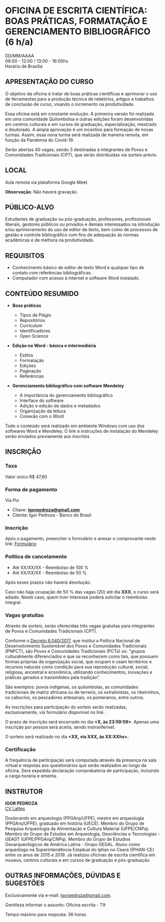 # **OFICINA DE ESCRITA CIENTÍFICA: BOAS PRÁTICAS, FORMATAÇÃO E GERENCIAMENTO BIBLIOGRÁFICO (6 h/a)**
DD/MM/AAAA  
09:00 - 12:00 / 13:00 - 16:00hs  
Horário de Brasília  
  
## APRESENTAÇÃO DO CURSO  

O objetivo da oficina é tratar de boas práticas científicas e aprimorar o uso de ferramentas para a produção técnica de relatórios, artigos e trabalhos de conclusão de curso, visando o incremento na produtividade. 

Essa oficina está em constante evolução. A primerira versão foi realizada em uma comunidade Quilomboloa e outras edições foram desenvolvidas em centros culturais e em cursos de graduação, especialização, mestrado e doutorado. A ampla aprovação é um incentivo para formação de novas turmas. Assim, essa nona turma será realizada de maneira remota, em função da Pandemia do Covid-19.

Serão abertas 40 vagas, sendo 3 destinadas à integrantes de Povos e Comunidades Tradicionais (CPT), que serão distribuídas via sorteio prévio.

## LOCAL
Aula remota via plataforma Google Meet.  

__Observação__: Não haverá gravação.  

## PÚBLICO-ALVO
Estudantes de graduação ou pós-graduação, professores, profissionais liberais, gestores públicos ou privados e demais interessados na introdução e/ou aprimoramento do uso de editor de texto, bem como de processos de gestão e controle bibliográfico com fins de adequação às normas acadêmicas e de melhora na produtividade.

## REQUISITOS
* Conhecimento básico de editor de texto Word e qualquer tipo de contato com referências bibliográficas.
* Computador com acesso à internet e software Word instalado.

## CONTEÚDO RESUMIDO

* **Boas práticas**
  - Tipos de Plágio
  - Repositórios
  - Curriculum
  - Identificadores
  - Open Science
  
* **Edição no Word - básica e intermediária**
  - Estilos
  - Formatação
  - Edições
  - Paginação
  - Referências

* **Gerenciamento bibliográfico com software Mendeley**
  - A importãncia do gerenciamento bibliográfico
  - Interface do software
  - Adição e edição de dados e metadados
  - Organização da leitura
  - Conexão com o Word

Todo o conteúdo será realizado em ambiente Windows com uso dos softwares Word e Mendeley.
O link e instruções de instalação do Mendeley serão enviados previamente aos inscritos

## INSCRIÇÃO

### Taxa
Valor único R$  47,60

### Forma de pagamento
Via Pix
- Chave: **igorpedroza@gmail.com**
- Cliente: Igor Pedroza - Banco do Brasil

### Inscrição
Após o pagamento, preencher o formulário e anexar o comprovante neste link: [Formulário](https://forms.gle/qRn461B1NPgVKDZB7)

### Política de cancelamento
- Até XX/XX/XX - Reembolso de 100 %
- Até XX/XX/XX - Reembolso de 50 %

Após esses prazos não haverá devolução.

Caso não haja ocupação de 50 % das vagas (20) até dia **XXX**, o curso será adiado. Neste caso, quem tiver interesse poderá solicitar o reembolso integral. 

### Vagas gratuitas

Através de sorteio, serão oferecidas três vagas gratuitas para integrantes de Povos e Comunidades Tradicionais (CPT).

Conforme o [Decreto 6.040/2017](http://www.planalto.gov.br/ccivil_03/_ato2007-2010/2007/decreto/d6040.htm), que institui a Política Nacional de Desenvolvimento Sustentável dos Povos e Comunidades Tradicionais (PNPCT), são Povos e Comunidades Tradicionais (PCTs) os: "grupos culturalmente diferenciados e que se reconhecem como tais, que possuem formas próprias de organização social, que ocupam e usam territórios e recursos naturais como condição para sua reprodução cultural, social, religiosa, ancestral e econômica, utilizando conhecimentos, inovações e práticas gerados e transmitidos pela tradição”. 

São exemplos: povos indígenas, os quilombolas, as comunidades tradicionais de matriz africana ou de terreiro, os extrativistas, os ribeirinhos, os caboclos, os pescadores artesanais, os pomeranos, entre outros.  

As inscrições para participação do sorteio serão realizadas, exclusivamente, via formulário disponível no link **<XXX>**.  

O prazo de inscrição será encerrado no dia **<X, às 23:59:59>**. Apenas uma inscrição por pessoa será aceita, sendo instranferível.  

O sorteio será realizado no dia **<XX, via XXX, às XX:XXhs>.**

### Certificação
A frequência de participação será computada através da presença na sala virtual e respotas aos questionários que serão realizados ao longo da oficina. Será expedida declaração comprobatória de participação, incluindo a carga horária e ementa.  

## INSTRUTOR
**IGOR PEDROZA**  
[CV Lattes](http://lattes.cnpq.br/3970582841887411)   

Doutorando em arqueologia (PPGArq/UFPE), mestre em arqueologia (PPGArq/UFPE), graduado em história (UECE). Membro do Grupo de Pesquisa Arqueologia da Alimentação e Cultura Material (UFPE/CNPq). Membro do Grupo de Estudos em Arqueologia, Geociências e Tecnologias - GEAGT (UFPE/PPGArq/CNPq). Membro do Grupo de Estudios Geoarqueológicos de América Latina - Grupo GEGAL. Atuou como arqueólogo na Superintendência Estadual do Iphan no Ceará (IPHAN-CE) entre os anos de 2015 e 2019. Já realizou oficinas de escrita científica em museus, centros culturais e em cursos de graduação e pós-graduação.  

## OUTRAS INFORMAÇÕES, DÚVIDAS E SUGESTÕES
Exclusivamente via e-mail: <igorpedroza@gmail.com>.  

Gentileza informar o assunto: Oficina escrita - T9

Tempo máximo para resposta: 36 horas.
